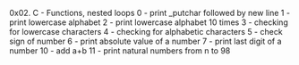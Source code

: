 0x02. C - Functions, nested loops
0 - print _putchar followed by new line
1 - print lowercase alphabet 
2 - print lowercase alphabet 10 times
3 - checking for lowercase characters
4 - checking for alphabetic characters
5 - check sign of number
6 - print absolute value of a number
7 - print last digit of a number
10 - add a+b
11 - print natural numbers from n to 98
